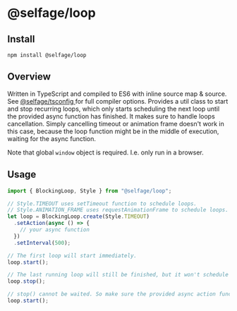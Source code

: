 # @selfage/loop

## Install

`npm install @selfage/loop`

## Overview

Written in TypeScript and compiled to ES6 with inline source map & source. See [@selfage/tsconfig ](https://www.npmjs.com/package/@selfage/tsconfig) for full compiler options. Provides a util class to start and stop recurring loops, which only starts scheduling the next loop until the provided async function has finished. It makes sure to handle loops cancellation. Simply cancelling timeout or animation frame doesn't work in this case, because the loop function might be in the middle of execution, waiting for the async function.

Note that global `window` object is required. I.e. only run in a browser.

## Usage

```TypeScript
import { BlockingLoop, Style } from "@selfage/loop";

// Style.TIMEOUT uses setTimeout function to schedule loops.
// Style.ANIMATION_FRAME uses requestAnimationFrame to schedule loops.
let loop = BlockingLoop.create(Style.TIMEOUT)
  .setAction(async () => {
    // your async function
  })
  .setInterval(500);

// The first loop will start immediately.
loop.start();

// The last running loop will still be finished, but it won't schedule a new loop.
loop.stop();

// stop() cannot be waited. So make sure the provided async action function can be run while the other action function is in the middle of execution.
loop.start();
```
